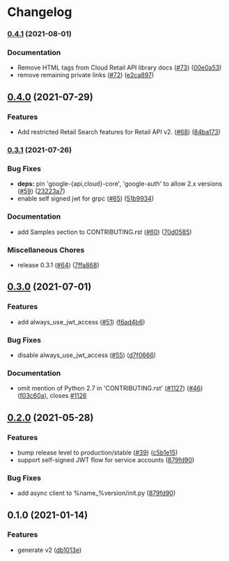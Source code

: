 # Changelog

### [0.4.1](https://www.github.com/googleapis/python-retail/compare/v0.4.0...v0.4.1) (2021-08-01)


### Documentation

* Remove HTML tags from Cloud Retail API library docs ([#73](https://www.github.com/googleapis/python-retail/issues/73)) ([00e0a53](https://www.github.com/googleapis/python-retail/commit/00e0a53b77ba75d2a05c4d72242a6323ed32dfa1))
* remove remaining private links ([#72](https://www.github.com/googleapis/python-retail/issues/72)) ([e2ca897](https://www.github.com/googleapis/python-retail/commit/e2ca897a71fba760d5b838a5fc15307a44024683))

## [0.4.0](https://www.github.com/googleapis/python-retail/compare/v0.3.1...v0.4.0) (2021-07-29)


### Features

* Add restricted Retail Search features for Retail API v2. ([#68](https://www.github.com/googleapis/python-retail/issues/68)) ([84ba173](https://www.github.com/googleapis/python-retail/commit/84ba173d4eadd75cc5289ce76ee800909b20a5ff))

### [0.3.1](https://www.github.com/googleapis/python-retail/compare/v0.3.0...v0.3.1) (2021-07-26)


### Bug Fixes

* **deps:** pin 'google-{api,cloud}-core', 'google-auth' to allow 2.x versions ([#59](https://www.github.com/googleapis/python-retail/issues/59)) ([23223a7](https://www.github.com/googleapis/python-retail/commit/23223a7a195511f4fd63a638f7680999eb4fb554))
* enable self signed jwt for grpc ([#65](https://www.github.com/googleapis/python-retail/issues/65)) ([51b9934](https://www.github.com/googleapis/python-retail/commit/51b9934977c367b4d19a8d104905224386c08c2e))


### Documentation

* add Samples section to CONTRIBUTING.rst ([#60](https://www.github.com/googleapis/python-retail/issues/60)) ([70d0585](https://www.github.com/googleapis/python-retail/commit/70d0585541bb5cfcf698f5223dec3f5a8ebd5b97))


### Miscellaneous Chores

* release 0.3.1 ([#64](https://www.github.com/googleapis/python-retail/issues/64)) ([7ffa868](https://www.github.com/googleapis/python-retail/commit/7ffa868ec872930b37368d9eb7c87ff468b75d48))

## [0.3.0](https://www.github.com/googleapis/python-retail/compare/v0.2.0...v0.3.0) (2021-07-01)


### Features

* add always_use_jwt_access ([#51](https://www.github.com/googleapis/python-retail/issues/51)) ([f6ad4b6](https://www.github.com/googleapis/python-retail/commit/f6ad4b6586924129baecc9fc0536559590518bf6))


### Bug Fixes

* disable always_use_jwt_access ([#55](https://www.github.com/googleapis/python-retail/issues/55)) ([d7f0666](https://www.github.com/googleapis/python-retail/commit/d7f0666dd00706e19bf73656d7379ad01805f61d))


### Documentation

* omit mention of Python 2.7 in 'CONTRIBUTING.rst' ([#1127](https://www.github.com/googleapis/python-retail/issues/1127)) ([#46](https://www.github.com/googleapis/python-retail/issues/46)) ([f03c60a](https://www.github.com/googleapis/python-retail/commit/f03c60ab178f98ceda54d0ed594f83f6af20270f)), closes [#1126](https://www.github.com/googleapis/python-retail/issues/1126)

## [0.2.0](https://www.github.com/googleapis/python-retail/compare/v0.1.0...v0.2.0) (2021-05-28)


### Features

* bump release level to production/stable ([#39](https://www.github.com/googleapis/python-retail/issues/39)) ([c5b1e15](https://www.github.com/googleapis/python-retail/commit/c5b1e15f0d87dc5de7c511cb5b92a396e796ac8b))
* support self-signed JWT flow for service accounts ([879fd90](https://www.github.com/googleapis/python-retail/commit/879fd9014b358f220d47e381f2feac8fc931ea1e))


### Bug Fixes

* add async client to %name_%version/init.py ([879fd90](https://www.github.com/googleapis/python-retail/commit/879fd9014b358f220d47e381f2feac8fc931ea1e))

## 0.1.0 (2021-01-14)


### Features

* generate v2 ([db1013e](https://www.github.com/googleapis/python-retail/commit/db1013e06d8239ce790581f58696e7e9e4aa81a8))
